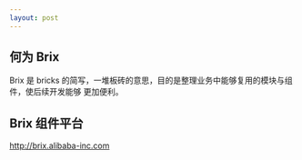 ```yaml
---
layout: post
---
```


## 何为 Brix

Brix 是 bricks 的简写，一堆板砖的意思，目的是整理业务中能够复用的模块与组件，使后续开发能够
更加便利。

## Brix 组件平台

<http://brix.alibaba-inc.com>